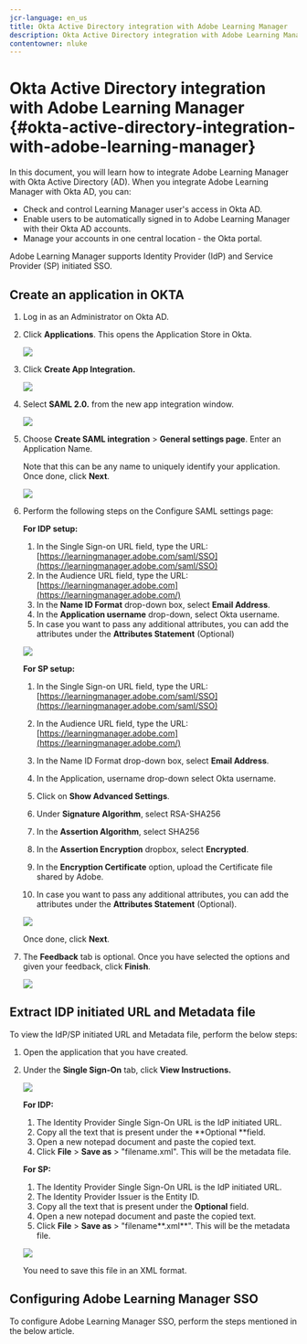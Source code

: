 ```yaml
---
jcr-language: en_us
title: Okta Active Directory integration with Adobe Learning Manager
description: Okta Active Directory integration with Adobe Learning Manager
contentowner: nluke
---
```



# Okta Active Directory integration with Adobe Learning Manager {#okta-active-directory-integration-with-adobe-learning-manager}

In this document, you will learn how to integrate Adobe Learning Manager with Okta Active Directory (AD). When you integrate Adobe Learning Manager with Okta AD, you can:

* Check and control Learning Manager user's access in Okta AD.
* Enable users to be automatically signed in to Adobe Learning Manager with their Okta AD accounts. 
* Manage your accounts in one central location - the Okta portal.

Adobe Learning Manager supports Identity Provider (IdP) and Service Provider (SP) initiated SSO.

## Create an application in OKTA

1. Log in as an Administrator on Okta AD.
1. Click **Applications**. This opens the Application Store in Okta.

   ![](assets/cp-application-store.png)

1. Click **Create App Integration.**   

   ![](assets/cp-app-integrations.png)

1. Select **SAML 2.0.**  from the new app integration window. 

   ![](assets/cp-saml2.0.png)

1. Choose **Create SAML integration** > **General settings page**. Enter an Application Name.

   Note that this can be any name to uniquely identify your application. Once done, click **Next**.

   ![](assets/cp-saml-integration.png)

1. Perform the following steps on the Configure SAML settings page:

   **For IDP setup:**

   1. In the Single Sign-on URL field, type the URL: [https://learningmanager.adobe.com/saml/SSO](https://learningmanager.adobe.com/saml/SSO)
   1. In the Audience URL field, type the URL: [https://learningmanager.adobe.com](https://learningmanager.adobe.com/)
   1. In the **Name ID Format** drop-down box, select **Email Address**. 
   1. In the **Application username** drop-down, select Okta username.
   1. In case you want to pass any additional attributes, you can add the attributes under the **Attributes Statement** (Optional)

   ![](assets/cp-saml-integration-step1.png)

   **For SP setup:**

   1. In the Single Sign-on URL field, type the URL: [https://learningmanager.adobe.com/saml/SSO](https://learningmanager.adobe.com/saml/SSO)
   1. In the Audience URL field, type the URL: [https://learningmanager.adobe.com](https://learningmanager.adobe.com/)
   1. In the Name ID Format drop-down box, select **Email Address**.
   1. In the Application, username drop-down select Okta username.
   1. Click on **Show Advanced Settings**.
   1. Under **Signature Algorithm**, select RSA-SHA256
   1. In the **Assertion Algorithm**, select SHA256
   1. In the **Assertion Encryption** dropbox, select **Encrypted**.
   
   1. In the **Encryption Certificate** option, upload the Certificate file shared by Adobe.
   1. In case you want to pass any additional attributes, you can add the attributes under the **Attributes Statement** (Optional).

   ![](assets/cp-saml-integration-step2.png)

   Once done, click **Next**.

1. The **Feedback**  tab is optional. Once you have selected the options and given your feedback, click **Finish**.

   ![](assets/cp-saml-integration-step3.png)

## Extract IDP initiated URL and Metadata file

To view the IdP/SP initiated URL and Metadata file, perform the below steps:

1. Open the application that you have created.
1. Under the **Single Sign-On** tab, click **View Instructions.**

   ![](assets/cp-prime-sso.png)

   **For IDP:** 

   1. The Identity Provider Single Sign-On URL is the IdP initiated URL.
   1. Copy all the text that is present under the **Optional **field. 
   1. Open a new notepad document and paste the copied text. 
   1. Click **File** > **Save as** > "filename.xml". This will be the metadata file.

   **For SP:**

   1. The Identity Provider Single Sign-On URL is the IdP initiated URL.
   1. The Identity Provider Issuer is the Entity ID.
   1. Copy all the text that is present under the **Optional** field. 
   1. Open a new notepad document and paste the copied text. 
   1. Click **File** > **Save as** > "filename**.xml**". This will be the metadata file.

   ![](assets/cp-saml-integration-step4.png)

   You need to save this file in an XML format.

## Configuring Adobe Learning Manager SSO

To configure Adobe Learning Manager SSO, perform the steps mentioned in the below article.

<!--

article not in TOC

[SSO Authentication](/help/migrated/kb/sso-authentication-for-learning-manager.md)
-->